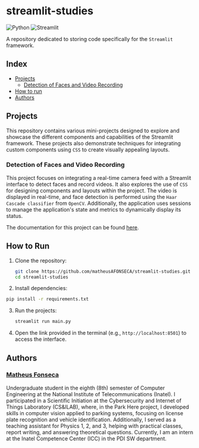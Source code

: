 # streamlit-studies

![Python](https://img.shields.io/badge/language-Python-yellow) 
![Streamlit](https://img.shields.io/badge/framework-Streamlit-red)

A repository dedicated to storing code specifically for the ``Streamlit`` framework.

## Index

- [Projects](#projects)
  - [Detection of Faces and Video Recording](#detection-of-faces-and-video-recording)
- [How to run](#how-to-run)
- [Authors](#authors)

## Projects

This repository contains various mini-projects designed to explore and showcase the different components and capabilities of the Streamlit framework. These projects also demonstrate techniques for integrating custom components using ``CSS`` to create visually appealing layouts.

### Detection of Faces and Video Recording

This project focuses on integrating a real-time camera feed with a Streamlit interface to detect faces and record videos. It also explores the use of ``CSS`` for designing components and layouts within the project. The video is displayed in real-time, and face detection is performed using the ``Haar Cascade classifier`` from ``OpenCV``. Additionally, the application uses sessions to manage the application's state and metrics to dynamically display its status.

The documentation for this project can be found [here](WebCamRecordFaceDetection/explanation.md).

## How to Run
1. Clone the repository:

   ```bash
   git clone https://github.com/matheusAFONSECA/streamlit-studies.git
   cd streamlit-studies
   ```

2. Install dependencies:

```bash
pip install -r requirements.txt
```

3. Run the projects:

    ```bash
    streamlit run main.py
    ```

4. Open the link provided in the terminal (e.g., `http://localhost:8501`) to access the interface.

## Authors

### [Matheus Fonseca](https://github.com/matheusAFONSECA)

Undergraduate student in the eighth (8th) semester of Computer Engineering at the National Institute of Telecommunications (Inatel). I participated in a Scientific Initiation at the Cybersecurity and Internet of Things Laboratory (CS&ILAB), where, in the Park Here project, I developed skills in computer vision applied to parking systems, focusing on license plate recognition and vehicle identification. Additionally, I served as a teaching assistant for Physics 1, 2, and 3, helping with practical classes, report writing, and answering theoretical questions. Currently, I am an intern at the Inatel Competence Center (ICC) in the PDI SW department.